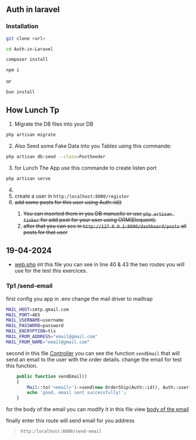 ## Auth in laravel

### Installation
```bash
git clone <url> 
```
```bash
cd Auth-in-Laravel
```

```bash
composer install
```
```bash
npm i
```
or
```
bun install
```

## How Lunch Tp

1. Migrate the DB files into your DB
```bash
php artisan migrate
```
2. Also Seed some Fake Data into you Tables using this commande:
```bash 
php artisan db:seed --class=PostSeeder
```

3. for Lunch The App use this commande to create listen port

```bash
php artisan serve
```

4.  
5. create a user in `http:/localhost:8000/register`
6. <del>add some posts for this user using Auth::id()
   1. You can inserted them in you DB manuelle or use `php artisan tinker` for add post for your user using ORM(Elequont).
   2. after that you can see in `http://127.0.0.1:8000/dashboard/posts` all posts for that user
</del>

## 19-04-2024

- [web.php](routes/web.php)
int this file you can see in line 40 & 43 the two routes you will use for the test this exercices.

### Tp1 /send-email
first config you app
in .env
change the mail driver to mailtrap
```bash
MAIL_HOST=smtp.gmail.com
MAIL_PORT=465
MAIL_USERNAME=username
MAIL_PASSWORD=password
MAIL_ENCRYPTION=tls
MAIL_FROM_ADDRESS="email@gmail.com"
MAIL_FROM_NAME="email@gmail.com"
```
second in this file [Controller](app\Http\Controllers\OrderController.php)
you can see the function `sendEmail` that will send an email to the user with the order details.
change the email for test this function.

```php
    public function sendEmail()
    {
        Mail::to('<email>')->send(new OrderShip(Auth::id(), Auth::user()->name, Auth::user()->email));
        echo 'good, email sent successfully!';
    }
```

for the body of the email
you can modify it
in this file view
[body of the email](resources\views\mail\testmail.blade.php)

finally enter this route will send email for you address
> `http:/localhost:8000/send-email`



